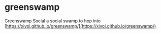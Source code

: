 # greenswamp
Greenswamp Social a social swamp to hop into
[https://xivol.github.io/greenswamp/](https://xivol.github.io/greenswamp/)
